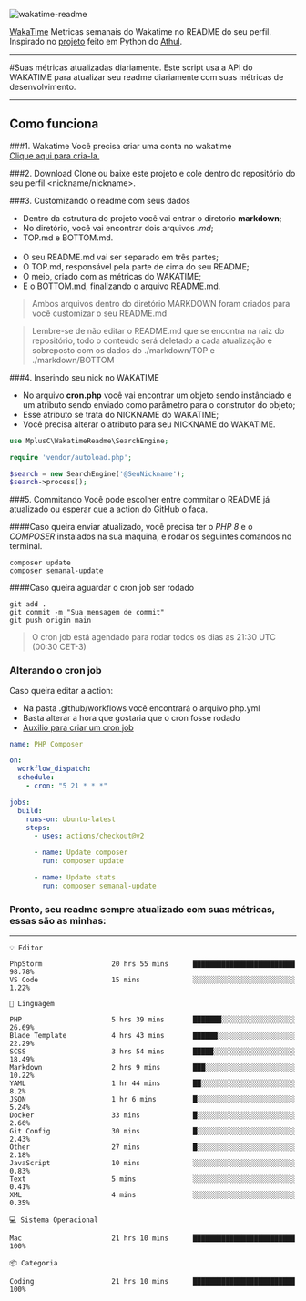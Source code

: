 ![wakatime-readme](https://socialify.git.ci/bymatheus/wakatime-readme/image?description=1&descriptionEditable=M%C3%A9tricas%20semanais%20do%20Wakatime%20no%20seu%20README%20de%20perfil.&font=KoHo&forks=1&language=1&owner=1&pattern=Signal&stargazers=1&theme=Dark)

[WakaTime](https://wakatime.com) Metricas semanais do Wakatime no README do seu perfil. <br>
Inspirado no [projeto](https://github.com/athul/waka-readme) feito em Python do [Athul](https://github.com/athul).
___

#Suas métricas atualizadas diariamente.
Este script usa a API do WAKATIME para atualizar seu readme diariamente com suas métricas de desenvolvimento.

___

## Como funciona

###1. Wakatime
Você precisa criar uma conta no wakatime <br>
[Clique aqui para cria-la.](https://wakatime.com) 

###2. Download
Clone ou baixe este projeto e cole dentro do repositório do seu perfil <nickname/nickname>.

###3. Customizando o readme com seus dados
- Dentro da estrutura do projeto você vai entrar o diretorio **markdown**;  
- No diretório, você vai encontrar dois arquivos *.md*;
- TOP.md e BOTTOM.md.
<br><br>
- O seu README.md vai ser separado em três partes; 
- O TOP.md, responsável pela parte de cima do seu README;
- O meio, criado com as métricas do WAKATIME;
- E o BOTTOM.md, finalizando o arquivo README.md.<br>

> Ambos arquivos dentro do diretório MARKDOWN foram criados para você customizar o seu README.md

> Lembre-se de não editar o README.md que se encontra na raiz do repositório, todo o conteúdo será deletado a cada atualização e sobreposto com os dados do ./markdown/TOP e ./markdown/BOTTOM

###4. Inserindo seu nick no WAKATIME
- No arquivo **cron.php** você vai encontrar um objeto sendo instânciado e um atributo sendo enviado como parâmetro para o construtor do objeto;
- Esse atributo se trata do NICKNAME do WAKATIME;
- Você precisa alterar o atributo para seu NICKNAME do WAKATIME.

```php
use MplusC\WakatimeReadme\SearchEngine;

require 'vendor/autoload.php';

$search = new SearchEngine('@SeuNickname');
$search->process();
```

###5. Commitando
Você pode escolher entre commitar o README já atualizado ou esperar que a action do GitHub o faça. <br>

####Caso queira enviar atualizado, você precisa ter o *PHP 8* e o *COMPOSER* instalados na sua maquina, e rodar os seguintes comandos no terminal.
```composer
composer update
composer semanal-update 
```

####Caso queira aguardar o cron job ser rodado 
```git 
git add .
git commit -m "Sua mensagem de commit"
git push origin main
```

>O cron job está agendado para rodar todos os dias as 21:30 UTC (00:30 CET-3) 

### Alterando o cron job
Caso queira editar a action:

- Na pasta .github/workflows você encontrará o arquivo php.yml
- Basta alterar a hora que gostaria que o cron fosse rodado
- [Auxilio para criar um cron job](https://crontab.guru)

```yml
name: PHP Composer

on:
  workflow_dispatch:
  schedule:
    - cron: "5 21 * * *"

jobs:
  build:
    runs-on: ubuntu-latest
    steps:
      - uses: actions/checkout@v2

      - name: Update composer
        run: composer update

      - name: Update stats
        run: composer semanal-update
```

### Pronto, seu readme sempre atualizado com suas métricas, essas são as minhas:

___
```text
💡 Editor

PhpStorm                 20 hrs 55 mins      █████████████████████████     98.78%
VS Code                  15 mins             ░░░░░░░░░░░░░░░░░░░░░░░░░      1.22%
```
```text
💬 Linguagem

PHP                      5 hrs 39 mins       ███████░░░░░░░░░░░░░░░░░░     26.69%
Blade Template           4 hrs 43 mins       ██████░░░░░░░░░░░░░░░░░░░     22.29%
SCSS                     3 hrs 54 mins       █████░░░░░░░░░░░░░░░░░░░░     18.49%
Markdown                 2 hrs 9 mins        ███░░░░░░░░░░░░░░░░░░░░░░     10.22%
YAML                     1 hr 44 mins        ██░░░░░░░░░░░░░░░░░░░░░░░       8.2%
JSON                     1 hr 6 mins         █░░░░░░░░░░░░░░░░░░░░░░░░      5.24%
Docker                   33 mins             █░░░░░░░░░░░░░░░░░░░░░░░░      2.66%
Git Config               30 mins             █░░░░░░░░░░░░░░░░░░░░░░░░      2.43%
Other                    27 mins             █░░░░░░░░░░░░░░░░░░░░░░░░      2.18%
JavaScript               10 mins             ░░░░░░░░░░░░░░░░░░░░░░░░░      0.83%
Text                     5 mins              ░░░░░░░░░░░░░░░░░░░░░░░░░      0.41%
XML                      4 mins              ░░░░░░░░░░░░░░░░░░░░░░░░░      0.35%
```
```text
💻 Sistema Operacional

Mac                      21 hrs 10 mins      █████████████████████████       100%
```
```text
📦 Categoria

Coding                   21 hrs 10 mins      █████████████████████████       100%
```

